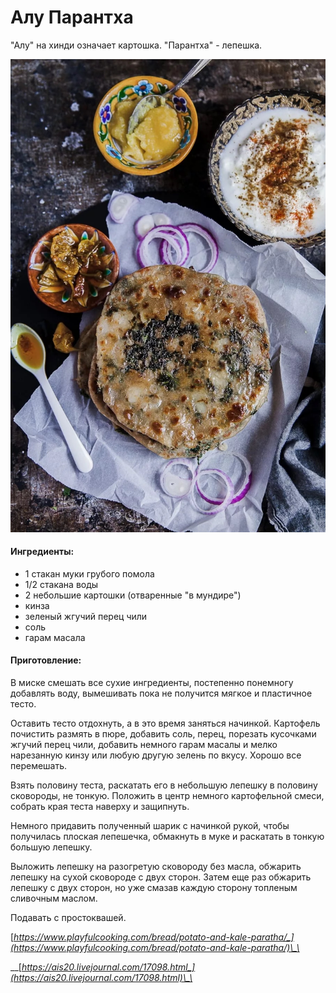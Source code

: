 # Алу Парантха

"Алу" на хинди означает картошка. "Парантха" - лепешка.

![](../../pics/potato-kale-paratha-05-900x1350.jpg)

#### Ингредиенты:

* 1 стакан муки грубого помола
* 1/2 стакана воды
* 2 небольшие картошки \(отваренные "в мундире"\)
* кинза
* зеленый жгучий перец  чили 
* соль
* гарам масала

#### Приготовление:

В миске смешать все сухие ингредиенты, постепенно понемногу добавлять воду, вымешивать пока не получится мягкое и пластичное тесто.

Оставить тесто отдохнуть, а в это время заняться начинкой. Картофель почистить размять в пюре, добавить соль, перец, порезать кусочками жгучий перец чили, добавить немного гарам масалы и мелко нарезанную кинзу или любую другую зелень по вкусу. Хорошо все перемешать.

Взять половину теста, раскатать его в небольшую лепешку в половину сковороды, не тонкую. Положить в центр немного картофельной смеси, собрать края теста наверху и защипнуть.

Немного придавить полученный шарик с начинкой рукой, чтобы получилась плоская лепешечка, обмакнуть в муке и раскатать в тонкую большую лепешку.

Выложить лепешку на разогретую сковороду без масла, обжарить лепешку на сухой сковороде с двух сторон. Затем еще раз обжарить лепешку с двух сторон, но уже смазав каждую сторону топленым сливочным маслом. 

Подавать с простоквашей.

[_https://www.playfulcooking.com/bread/potato-and-kale-paratha/_](https://www.playfulcooking.com/bread/potato-and-kale-paratha/)\_\_

\_\_[_https://ais20.livejournal.com/17098.html_](https://ais20.livejournal.com/17098.html)\_\_

